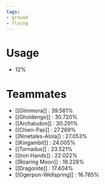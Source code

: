 ```yaml
---
tags:
- ground
- flying
---
```

# Usage
- 12%
# Teammates
- [[Glimmora]] : 39.581%
- [[Gholdengo]] : 30.720%
- [[Archaludon]] : 30.291%
- [[Chien-Pao]] : 27.269%
- [[Ninetales-Alola]] : 27.053%
- [[Kingambit]] : 24.005%
- [[Tornadus]] : 23.521%
- [[Iron Hands]] : 22.022%
- [[Roaring Moon]] : 19.228%
- [[Dragonite]] : 17.404%
- [[Ogerpon-Wellspring]] : 16.785%